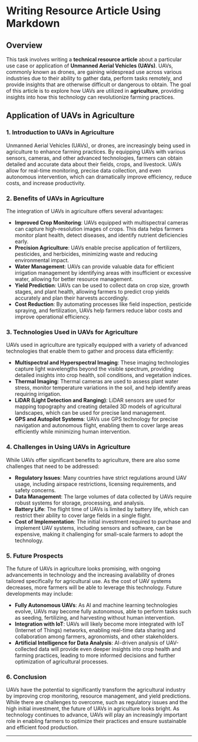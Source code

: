 

#  Writing Resource Article Using Markdown

## Overview

This task involves writing a **technical resource article** about a particular use case or application of **Unmanned Aerial Vehicles (UAVs)**. UAVs, commonly known as drones, are gaining widespread use across various industries due to their ability to gather data, perform tasks remotely, and provide insights that are otherwise difficult or dangerous to obtain. The goal of this article is to explore how UAVs are utilized in **agriculture**, providing insights into how this technology can revolutionize farming practices.

## Application of UAVs in Agriculture

### 1. **Introduction to UAVs in Agriculture**
Unmanned Aerial Vehicles (UAVs), or drones, are increasingly being used in agriculture to enhance farming practices. By equipping UAVs with various sensors, cameras, and other advanced technologies, farmers can obtain detailed and accurate data about their fields, crops, and livestock. UAVs allow for real-time monitoring, precise data collection, and even autonomous intervention, which can dramatically improve efficiency, reduce costs, and increase productivity.

### 2. **Benefits of UAVs in Agriculture**
The integration of UAVs in agriculture offers several advantages:

- **Improved Crop Monitoring**: UAVs equipped with multispectral cameras can capture high-resolution images of crops. This data helps farmers monitor plant health, detect diseases, and identify nutrient deficiencies early.
- **Precision Agriculture**: UAVs enable precise application of fertilizers, pesticides, and herbicides, minimizing waste and reducing environmental impact.
- **Water Management**: UAVs can provide valuable data for efficient irrigation management by identifying areas with insufficient or excessive water, allowing for better resource management.
- **Yield Prediction**: UAVs can be used to collect data on crop size, growth stages, and plant health, allowing farmers to predict crop yields accurately and plan their harvests accordingly.
- **Cost Reduction**: By automating processes like field inspection, pesticide spraying, and fertilization, UAVs help farmers reduce labor costs and improve operational efficiency.

### 3. **Technologies Used in UAVs for Agriculture**
UAVs used in agriculture are typically equipped with a variety of advanced technologies that enable them to gather and process data efficiently:

- **Multispectral and Hyperspectral Imaging**: These imaging technologies capture light wavelengths beyond the visible spectrum, providing detailed insights into crop health, soil conditions, and vegetation indices.
- **Thermal Imaging**: Thermal cameras are used to assess plant water stress, monitor temperature variations in the soil, and help identify areas requiring irrigation.
- **LiDAR (Light Detection and Ranging)**: LiDAR sensors are used for mapping topography and creating detailed 3D models of agricultural landscapes, which can be used for precise land management.
- **GPS and Autopilot Systems**: UAVs use GPS technology for precise navigation and autonomous flight, enabling them to cover large areas efficiently while minimizing human intervention.

### 4. **Challenges in Using UAVs in Agriculture**
While UAVs offer significant benefits to agriculture, there are also some challenges that need to be addressed:

- **Regulatory Issues**: Many countries have strict regulations around UAV usage, including airspace restrictions, licensing requirements, and safety concerns.
- **Data Management**: The large volumes of data collected by UAVs require robust systems for storage, processing, and analysis.
- **Battery Life**: The flight time of UAVs is limited by battery life, which can restrict their ability to cover large fields in a single flight.
- **Cost of Implementation**: The initial investment required to purchase and implement UAV systems, including sensors and software, can be expensive, making it challenging for small-scale farmers to adopt the technology.

### 5. **Future Prospects**
The future of UAVs in agriculture looks promising, with ongoing advancements in technology and the increasing availability of drones tailored specifically for agricultural use. As the cost of UAV systems decreases, more farmers will be able to leverage this technology. Future developments may include:

- **Fully Autonomous UAVs**: As AI and machine learning technologies evolve, UAVs may become fully autonomous, able to perform tasks such as seeding, fertilizing, and harvesting without human intervention.
- **Integration with IoT**: UAVs will likely become more integrated with IoT (Internet of Things) networks, enabling real-time data sharing and collaboration among farmers, agronomists, and other stakeholders.
- **Artificial Intelligence for Data Analysis**: AI-driven analysis of UAV-collected data will provide even deeper insights into crop health and farming practices, leading to more informed decisions and further optimization of agricultural processes.

### 6. **Conclusion**
UAVs have the potential to significantly transform the agricultural industry by improving crop monitoring, resource management, and yield predictions. While there are challenges to overcome, such as regulatory issues and the high initial investment, the future of UAVs in agriculture looks bright. As technology continues to advance, UAVs will play an increasingly important role in enabling farmers to optimize their practices and ensure sustainable and efficient food production.

---


